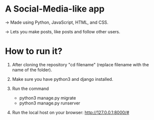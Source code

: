 # A Social-Media-like app

-> Made using Python, JavaScript, HTML, and CSS.

-> Lets you make posts, like posts and follow other users.

# How to run it?

1. After cloning the repository "cd filename" (replace filename with the name of the folder).

2. Make sure you have python3 and django installed.

3.  Run the command
    * python3 manage.py migrate
    * python3 manage.py runserver
    
4. Run the local host on your browser:
http://127.0.0.1:8000/#

